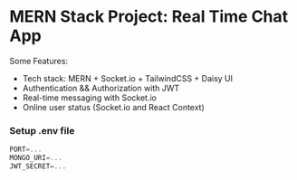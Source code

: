 # MERN Stack Project: Real Time Chat App 


Some Features:

-    Tech stack: MERN + Socket.io + TailwindCSS + Daisy UI
-    Authentication && Authorization with JWT
-    Real-time messaging with Socket.io
-    Online user status (Socket.io and React Context)

### Setup .env file

```js
PORT=...
MONGO_URI=...
JWT_SECRET=...
```

